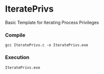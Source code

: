# IteratePrivs
Basic Template for Iterating Process Privileges

 ### Compile
 `gcc IteratePrivs.c -o IteratePrivs.exe`
 
 
 ### Execution
 `IteratePrivs.exe`
